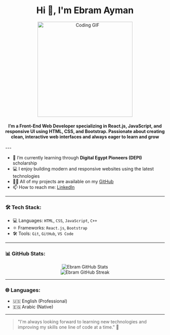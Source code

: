 <h1 align="center">Hi 👋, I'm Ebram Ayman</h1>

<p align="center">
  <img src="https://media.giphy.com/media/qgQUggAC3Pfv687qPC/giphy.gif" width="300" alt="Coding GIF"/>
</p>
<h4 align="center">I’m a Front-End Web Developer specializing in React.js, JavaScript, and responsive UI using HTML, CSS, and Bootstrap. Passionate about creating clean, interactive web interfaces and always eager to learn and grow</h4>
---

- 🌱 I’m currently learning through **Digital Egypt Pioneers (DEPI)** scholarship  
- 💻 I enjoy building modern and responsive websites using the latest technologies  
- 👨‍💻 All of my projects are available on my [GitHub](https://github.com/EbramAyman10)  
- 📫 How to reach me: [LinkedIn](https://www.linkedin.com/in/ebram-ayman-3082a92b2/)

---

### 🛠️ Tech Stack:

- 💻 Languages: `HTML`, `CSS`, `JavaScript`, `C++`
- ⚛️ Frameworks: `React.js`, `Bootstrap`
- 🛠 Tools: `Git`, `GitHub`, `VS Code`

---

### 📊 GitHub Stats:

<p align="center">
  <img src="https://github-readme-stats.vercel.app/api?username=EbramAyman10&show_icons=true&theme=radical" alt="Ebram GitHub Stats"/>
  <br/>
  <img src="https://github-readme-streak-stats.herokuapp.com/?user=EbramAyman10&theme=radical" alt="Ebram GitHub Streak"/>
</p>

---

### 🌐 Languages:

- 🇺🇸 English (Professional)
- 🇪🇬 Arabic (Native)

---

> "I'm always looking forward to learning new technologies and improving my skills one line of code at a time." 🚀
